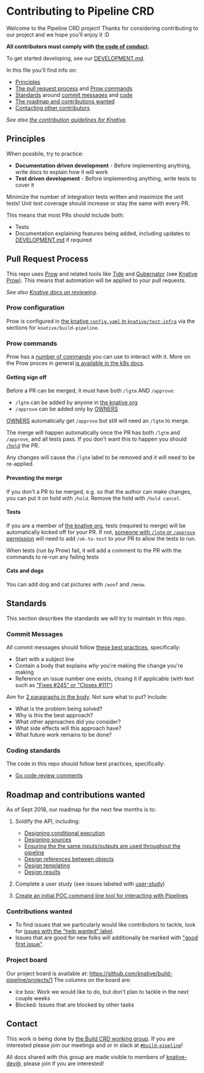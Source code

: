 # Contributing to Pipeline CRD

Welcome to the Pipeline CRD project! Thanks for considering contributing to our project and we hope you'll enjoy it :D

**All contributors must comply with [the code of conduct](./code-of-conduct.md).**

To get started developing, see our [DEVELOPMENT.md](./DEVELOPMENT.md).

In this file you'll find info on:

* [Principles](#principles)
* [The pull request process](#pull-request-process) and [Prow commands](#prow-commands)
* [Standards](#standards) around [commit messages](#commit-messages) and [code](#coding-standards)
* [The roadmap and contributions wanted](#roadmap-and-contributions-wanted)
* [Contacting other contributors](#contact)

_See also [the contribution guidelines for Knative](https://github.com/knative/docs/blob/master/community/CONTRIBUTING.md)._

## Principles

When possbile, try to practice:

* **Documentation driven development** - Before implementing anything, write docs to explain
  how it will work
* **Test driven development** - Before implementing anything, write tests to cover it

Minimize the number of integration tests written and maximize the unit tests! Unit test
coverage should increase or stay the same with every PR.

This means that most PRs should include both:

* Tests
* Documentation explaining features being added, including updates to [DEVELOPMENT.md](./DEVELOPMENT.md) if required

## Pull Request Process

This repo uses [Prow](https://github.com/kubernetes/test-infra/tree/master/prow)
and related tools like [Tide](https://github.com/kubernetes/test-infra/tree/master/prow/tide)
and [Gubernator](https://github.com/kubernetes/test-infra/tree/master/gubernator)
(see [Knative Prow](https://github.com/knative/test-infra/blob/master/ci/prow/prow_setup.md)).
This means that automation will be applied to your pull requests.

_See also [Knative docs on reviewing](https://github.com/knative/docs/blob/master/community/REVIEWING.md)._

### Prow configuration

Prow is configured in [the knative `config.yaml` in `knative/test-infra`](https://github.com/knative/test-infra/blob/master/ci/prow/config.yaml)
via the sections for `knative/build-pipeline`.

### Prow commands

Prow has a [number of commands](https://prow.knative.dev/command-help) you can use to interact with it.
More on the Prow proces in general
[is available in the k8s docs](https://github.com/kubernetes/community/blob/master/contributors/guide/owners.md#the-code-review-process).

#### Getting sign off

Before a PR can be merged, it must have both `/lgtm` AND `/approve`:

* `/lgtm` can be added by anyone in [the knative org](https://github.com/orgs/knative/people)
* `/approve` can be added only by [OWNERS](https://github.com/knative/build-pipeline/blob/master/OWNERS)

[OWNERS](https://github.com/knative/build-pipeline/blob/master/OWNERS) automatically get `/approve`
but still will need an `/lgtm` to merge.

The merge will happen automatically once the PR has both `/lgtm` and `/approve`,
and all tests pass. If you don't want this to happen you should [`/hold`](#preventing-the-merge)
the PR.

Any changes will cause the `/lgtm` label to be removed and it will need to be re-applied.

#### Preventing the merge

If you don't a PR to be merged, e.g. so that the author can make changes, you can put it on hold with `/hold`.
Remove the hold with `/hold cancel`.

#### Tests

If you are a member of [the knative org](https://github.com/orgs/knative/people), tests (required to merge)
will be automatically kicked off for your PR. If not,
[someone with `/lgtm` or `/approve` permission](#getting-sign-off)
will need to add `/ok-to-test` to your PR to allow the tests to run.

When tests (run by Prow) fail, it will add a comment to the PR with the commands to re-run any failing tests

#### Cats and dogs

You can add dog and cat pictures with `/woof` and `/meow`.

## Standards

This section describes the standards we will try to maintain in this repo.

### Commit Messages

All commit messages should follow [these best practices](https://chris.beams.io/posts/git-commit/),
specifically:

* Start with a subject line
* Contain a body that explains _why_ you're making the change you're making
* Reference an issue number one exists, closing it if applicable (with text such as
  ["Fixes #245" or "Closes #111"](https://help.github.com/articles/closing-issues-using-keywords/))

Aim for [2 paragraphs in the body](https://www.youtube.com/watch?v=PJjmw9TRB7s).
Not sure what to put? Include:

* What is the problem being solved?
* Why is this the best approach?
* What other approaches did you consider?
* What side effects will this approach have?
* What future work remains to be done?

### Coding standards

The code in this repo should follow best practices, specifically:

* [Go code review comments](https://github.com/golang/go/wiki/CodeReviewComments)

## Roadmap and contributions wanted

As of Sept 2018, our roadmap for the next few months is to:

1. Soldify the API, including:

   * [Designing conditional execution](https://github.com/knative/build-pipeline/issues/27)
   * [Designing sources](https://github.com/knative/build-pipeline/issues/13)
   * [Ensuring the the same inputs/outputs are used throughout the pipeline](https://github.com/knative/build-pipeline/issues/11)
   * [Design references between objects](https://github.com/knative/build-pipeline/issues/38)
   * [Design templating](https://github.com/knative/build-pipeline/issues/36)
   * [Design results](https://github.com/knative/build-pipeline/issues/37)

2. Complete a user study (see issues labeled with [user-study](https://github.com/knative/build-pipeline/issues?q=is%3Aissue+is%3Aopen+label%3Auser-study))

3. [Create an initial POC command line tool for interacting with Pipelines](https://github.com/knative/build-pipeline/issues/35)

### Contributions wanted

* To find issues that we particularly would like contributors to tackle, look for
  [issues with the "help wanted" label](https://github.com/knative/build-pipeline/issues?q=is%3Aissue+is%3Aopen+label%3A%22help+wanted%22).
* Issues that are good for new folks will additionally be marked with
  ["good first issue"](https://github.com/knative/build-pipeline/issues?q=is%3Aissue+is%3Aopen+label%3A%22good+first+issue%22).

### Project board

Our project board is available at: https://github.com/knative/build-pipeline/projects/1
The columns on the board are:

* Ice box: Work we would like to do, but don't plan to tackle in the next couple weeks
* Blocked: Issues that are blocked by other tasks

## Contact

This work is being done by
[the Build CRD working group](https://github.com/knative/docs/blob/master/community/WORKING-GROUPS.md#build).
If you are interested please join our meetings and or in slack at
[`#build-pipeline`](https://knative.slack.com/messages/build-pipeline)!

All docs shared with this group are made visible to members of
[knative-dev@](https://groups.google.com/forum/#!forum/knative-dev), please join if you are interested!
